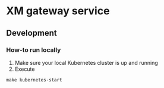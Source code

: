 # XM gateway service
## Development
### How-to run locally
1. Make sure your local Kubernetes cluster is up and running
2. Execute
```shell
make kubernetes-start
```
